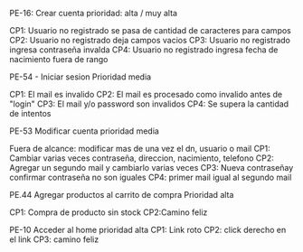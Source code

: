 PE-16: Crear cuenta
prioridad: alta / muy alta 

CP1: Usuario no registrado se pasa de cantidad de caracteres para campos
CP2: Usuario no registrado deja campos vacios
CP3: Usuario no registrado ingresa contraseña invalda
CP4: Usuario no registrado ingresa fecha de nacimiento fuera de rango

PE-54 - Iniciar sesion
Prioridad media

CP1: El mail es invalido
CP2: El mail es procesado como invalido antes de "login"
CP3: El mail y/o password son invalidos
CP4: Se supera la cantidad de intentos

PE-53 Modificar cuenta
prioridad media

Fuera de alcance: modificar mas de una vez el dn, usuario o mail
CP1: Cambiar varias veces contraseña, direccion, nacimiento, telefono
CP2: Agregar un segundo mail y cambiarlo varias veces
CP3: Nueva contraseñay confirmar contraseña no son iguales
CP4: primer mail igual al segundo mail

PE.44 Agregar productos al carrito de compra
Prioridad alta

CP1: Compra de producto sin stock
CP2:Camino feliz

PE-10 Acceder al home
prioridad alta
CP1: Link roto
CP2: click derecho en el link
CP3: camino feliz
